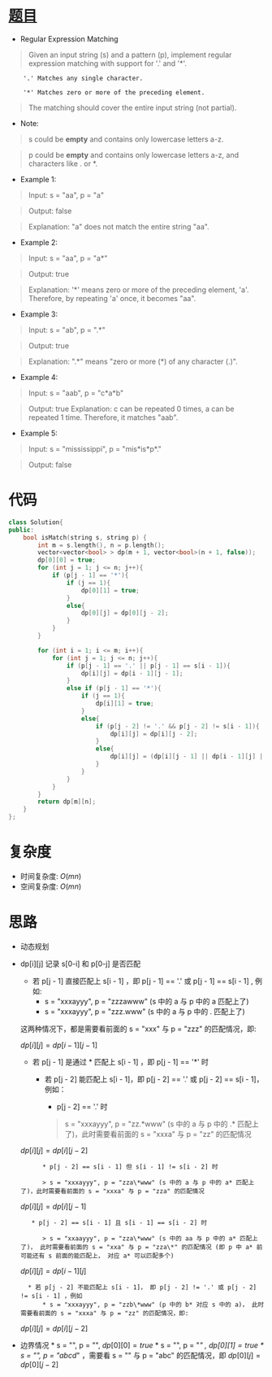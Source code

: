 # [题目](https://leetcode.com/problems/regular-expression-matching/)

* Regular Expression Matching

> Given an input string (s) and a pattern (p), implement regular expression matching with support for '.' and '*'.
     
        '.' Matches any single character.
     
        '*' Matches zero or more of the preceding element.
        
> The matching should cover the entire input string (not partial).

* Note:

> s could be **empty** and contains only lowercase letters a-z.

> p could be **empty** and contains only lowercase letters a-z, and characters like . or *.

* Example 1:

> Input: s = "aa", p = "a"

> Output: false

> Explanation: "a" does not match the entire string "aa".


* Example 2:

> Input: s = "aa", p = "a*"

> Output: true

> Explanation: '*' means zero or more of the preceding element, 'a'. Therefore, by repeating 'a' once, it becomes "aa".

* Example 3:

> Input: s = "ab", p = ".*"

> Output: true

> Explanation: ".\*" means "zero or more (*) of any character (.)".

* Example 4:

> Input: s = "aab", p = "c\*a\*b"

> Output: true
> Explanation: c can be repeated 0 times, a can be repeated 1 time. Therefore, it matches "aab".

* Example 5:

> Input: s = "mississippi", p = "mis\*is\*p\*."

> Output: false

# 代码

```cpp
class Solution{
public:
    bool isMatch(string s, string p) {
        int m = s.length(), n = p.length();
        vector<vector<bool> > dp(m + 1, vector<bool>(n + 1, false));
        dp[0][0] = true;
        for (int j = 1; j <= n; j++){
            if (p[j - 1] == '*'){
                if (j == 1){
                    dp[0][1] = true;
                }
                else{
                    dp[0][j] = dp[0][j - 2];
                }
            }
        }

        for (int i = 1; i <= m; i++){
            for (int j = 1; j <= n; j++){
                if (p[j - 1] == '.' || p[j - 1] == s[i - 1]){
                    dp[i][j] = dp[i - 1][j - 1];
                }
                else if (p[j - 1] == '*'){
                    if (j == 1){
                        dp[i][1] = true;
                    }
                    else{
                        if (p[j - 2] != '.' && p[j - 2] != s[i - 1]){
                            dp[i][j] = dp[i][j - 2];
                        }
                        else{
                            dp[i][j] = (dp[i][j - 1] || dp[i - 1][j] || dp[i][j - 2]);
                        }
                    }
                }
            }
        }
        return dp[m][n];
    }
};
```

# 复杂度
* 时间复杂度: $O(mn)$
* 空间复杂度: $O(mn)$

# 思路
* 动态规划
* dp[i][j] 记录 s[0-i] 和 p[0-j] 是否匹配
	* 若 p[j - 1] 直接匹配上 s[i - 1] ，即 p[j - 1] == '.' 或 p[j - 1] == s[i - 1] , 例如:
		* s = "xxxayyy", p = "zzzawww" (s 中的 a 与 p 中的 a 匹配上了)
		* s = "xxxayyy", p = "zzz.www" (s 中的 a 与 p 中的 . 匹配上了)
	
	这两种情况下，都是需要看前面的 s = "xxx" 与 p = "zzz" 的匹配情况，即:
	
	$dp[i][j] = dp[i - 1][j -1]$
	
	* 若 p[j - 1] 是通过 * 匹配上 s[i - 1] ，即 p[j - 1] == '*' 时
		* 若 p[j - 2] 能匹配上 s[i - 1]，即 p[j - 2] == '.' 或 p[j - 2] == s[i - 1]，例如：
			* p[j - 2] == '.' 时		
			
			> s = "xxxayyy", p = "zz.\*www" (s 中的 a 与 p 中的 .* 匹配上了)，此时需要看前面的 s = "xxxa" 与 p = "zz" 的匹配情况
	
	$dp[i][j] = dp[i][j - 2]$
			
		    * p[j - 2] == s[i - 1] 但 s[i - 1] != s[i - 2] 时
		    
		    > s = "xxxayyy", p = "zza\*www" (s 中的 a 与 p 中的 a* 匹配上了)，此时需要看前面的 s = "xxxa" 与 p = "zza" 的匹配情况 
	
	$dp[i][j] = dp[i][j  - 1]$
			
		 * p[j - 2] == s[i - 1] 且 s[i - 1] == s[i - 2] 时
		    
		    > s = "xxaayyy", p = "zza\*www" (s 中的 aa 与 p 中的 a* 匹配上了)， 此时需要看前面的 s = "xxa" 与 p = "zza\*" 的匹配情况 (即 p 中 a* 前可能还有 s 前面的能匹配上， 对应 a* 可以匹配多个)
	
	$dp[i][j] = dp[i - 1][j]$
	
		* 若 p[j - 2] 不能匹配上 s[i - 1]， 即 p[j - 2] != '.' 或 p[j - 2] != s[i - 1] ，例如
			* s = "xxxayyy", p = "zzb\*www" (p 中的 b* 对应 s 中的 a)， 此时需要看前面的 s = "xxxa" 与 p = "zz" 的匹配情况，即:
	
	$dp[i][j] = dp[i][j - 2]$
	
* 边界情况
      * s = "", p = "", $dp[0][0] = true$
      * s = "", p = "*" , $dp[0][1] = true$
      * s = "", p = "abcd*" ，需要看 s = "" 与 p = "abc" 的匹配情况，即 $dp[0][j] = dp[0][j - 2]$
